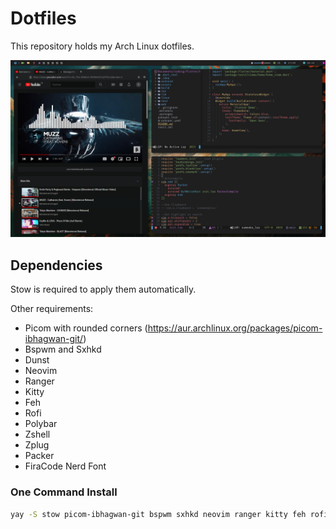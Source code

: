 # Dotfiles

This repository holds my Arch Linux dotfiles.

![](./preview/desktop.png)

## Dependencies

Stow is required to apply them automatically.

Other requirements:

- Picom with rounded corners (https://aur.archlinux.org/packages/picom-ibhagwan-git/)
- Bspwm and Sxhkd
- Dunst
- Neovim
- Ranger
- Kitty
- Feh
- Rofi
- Polybar
- Zshell
- Zplug
- Packer
- FiraCode Nerd Font

### One Command Install

```sh
yay -S stow picom-ibhagwan-git bspwm sxhkd neovim ranger kitty feh rofi polybar zsh zplug nvim-packer-git nerd-fonts-fira-code dunst
```
